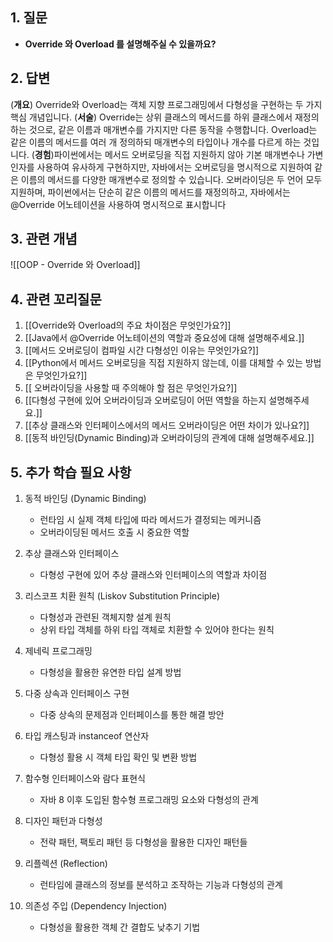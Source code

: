 
## 1. 질문
- **Override 와 Overload 를 설명해주실 수 있을까요?**

## 2. 답변
(**개요**) Override와 Overload는 객체 지향 프로그래밍에서 다형성을 구현하는 두 가지 핵심 개념입니다.
(**서술**) Override는 상위 클래스의 메서드를 하위 클래스에서 재정의하는 것으로, 같은 이름과 매개변수를 가지지만 다른 동작을 수행합니다. Overload는 같은 이름의 메서드를 여러 개 정의하되 매개변수의 타입이나 개수를 다르게 하는 것입니다.
(**경험**)파이썬에서는 메서드 오버로딩을 직접 지원하지 않아 기본 매개변수나 가변 인자를 사용하여 유사하게 구현하지만, 자바에서는 오버로딩을 명시적으로 지원하여 같은 이름의 메서드를 다양한 매개변수로 정의할 수 있습니다. 오버라이딩은 두 언어 모두 지원하며, 파이썬에서는 단순히 같은 이름의 메서드를 재정의하고, 자바에서는 @Override 어노테이션을 사용하여 명시적으로 표시합니다

## 3. 관련 개념

  ![[OOP - Override 와 Overload]]
## 4. 관련 꼬리질문
1. [[Override와 Overload의 주요 차이점은 무엇인가요?]]
2. [[Java에서 @Override 어노테이션의 역할과 중요성에 대해 설명해주세요.]]
3. [[메서드 오버로딩이 컴파일 시간 다형성인 이유는 무엇인가요?]]
4. [[Python에서 메서드 오버로딩을 직접 지원하지 않는데, 이를 대체할 수 있는 방법은 무엇인가요?]]
5. [[ 오버라이딩을 사용할 때 주의해야 할 점은 무엇인가요?]]
6. [[다형성 구현에 있어 오버라이딩과 오버로딩이 어떤 역할을 하는지 설명해주세요.]]
7. [[추상 클래스와 인터페이스에서의 메서드 오버라이딩은 어떤 차이가 있나요?]]
8. [[동적 바인딩(Dynamic Binding)과 오버라이딩의 관계에 대해 설명해주세요.]]

## 5. 추가 학습 필요 사항
1. 동적 바인딩 (Dynamic Binding)
    
    - 런타임 시 실제 객체 타입에 따라 메서드가 결정되는 메커니즘
    - 오버라이딩된 메서드 호출 시 중요한 역할
    
2. 추상 클래스와 인터페이스
    
    - 다형성 구현에 있어 추상 클래스와 인터페이스의 역할과 차이점
    
3. 리스코프 치환 원칙 (Liskov Substitution Principle)
    
    - 다형성과 관련된 객체지향 설계 원칙
    - 상위 타입 객체를 하위 타입 객체로 치환할 수 있어야 한다는 원칙
    
4. 제네릭 프로그래밍
    
    - 다형성을 활용한 유연한 타입 설계 방법
    
5. 다중 상속과 인터페이스 구현
    
    - 다중 상속의 문제점과 인터페이스를 통한 해결 방안
    
6. 타입 캐스팅과 instanceof 연산자
    
    - 다형성 활용 시 객체 타입 확인 및 변환 방법
    
7. 함수형 인터페이스와 람다 표현식
    
    - 자바 8 이후 도입된 함수형 프로그래밍 요소와 다형성의 관계
    
8. 디자인 패턴과 다형성
    
    - 전략 패턴, 팩토리 패턴 등 다형성을 활용한 디자인 패턴들
    
9. 리플렉션 (Reflection)
    
    - 런타임에 클래스의 정보를 분석하고 조작하는 기능과 다형성의 관계
    
10. 의존성 주입 (Dependency Injection)
    
    - 다형성을 활용한 객체 간 결합도 낮추기 기법




